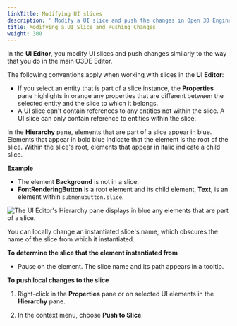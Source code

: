 ```yaml
---
linkTitle: Modifying UI slices
description: ' Modify a UI slice and push the changes in Open 3D Engine''s UI Editor. '
title: Modifying a UI Slice and Pushing Changes
weight: 300
---
```


In the **UI Editor**, you modify UI slices and push changes similarly to the way that you do in the main O3DE Editor.

The following conventions apply when working with slices in the **UI Editor**:
+ If you select an entity that is part of a slice instance, the **Properties** pane highlights in orange any properties that are different between the selected entity and the slice to which it belongs.
+ A UI slice can't contain references to any entities not within the slice. A UI slice can only contain reference to entities within the slice.



In the **Hierarchy** pane, elements that are part of a slice appear in blue. Elements that appear in bold blue indicate that the element is the root of the slice. Within the slice's root, elements that appear in italic indicate a child slice.

**Example**
+ The element **Background** is not in a slice.
+ **FontRenderingButton** is a root element and its child element, **Text**, is an element within `submenubutton.slice`.

![The UI Editor's Hierarchy pane displays in blue any elements that are part of a slice.](/images/user-guide/interactivity/user-interface/editor/ui-editor-modifying-slices-submenubutton.png)

You can locally change an instantiated slice's name, which obscures the name of the slice from which it instantiated.

**To determine the slice that the element instantiated from**
+ Pause on the element. The slice name and its path appears in a tooltip.

**To push local changes to the slice**

1. Right-click in the **Properties** pane or on selected UI elements in the **Hierarchy** pane.

1. In the context menu, choose **Push to Slice**.
